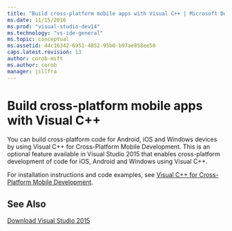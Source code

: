```yaml
---
title: "Build cross-platform mobile apps with Visual C++ | Microsoft Docs"
ms.date: 11/15/2016
ms.prod: "visual-studio-dev14"
ms.technology: "vs-ide-general"
ms.topic: conceptual
ms.assetid: 44c16342-6951-4852-95b0-b97ae858ee50
caps.latest.revision: 13
author: corob-msft
ms.author: corob
manager: jillfra
---
```

# Build cross-platform mobile apps with Visual C++
You can build cross-platform code for Android, iOS and Windows devices by using Visual C++ for Cross-Platform Mobile Development. This is an optional feature available in Visual Studio 2015 that enables cross-platform development of code for iOS, Android and Windows using Visual C++.  
  
 For installation instructions and code examples, see [Visual C++ for Cross-Platform Mobile Development](../cross-platform/visual-cpp-for-cross-platform-mobile-development.md).  
  
## See Also  
 [Download Visual Studio 2015](http://go.microsoft.com/fwlink/?linkid=517106)